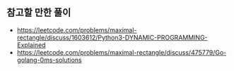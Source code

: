 ## 참고할 만한 풀이

- https://leetcode.com/problems/maximal-rectangle/discuss/1603612/Python3-DYNAMIC-PROGRAMMING-Explained
- https://leetcode.com/problems/maximal-rectangle/discuss/475779/Go-golang-0ms-solutions
